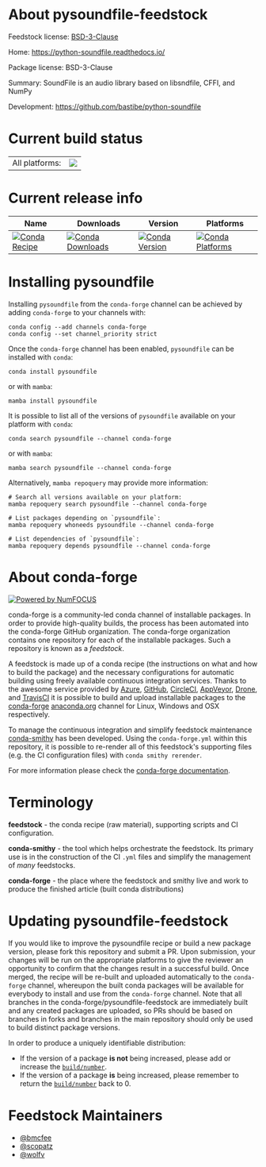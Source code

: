 About pysoundfile-feedstock
===========================

Feedstock license: [BSD-3-Clause](https://github.com/conda-forge/pysoundfile-feedstock/blob/main/LICENSE.txt)

Home: https://python-soundfile.readthedocs.io/

Package license: BSD-3-Clause

Summary: SoundFile is an audio library based on libsndfile, CFFI, and NumPy

Development: https://github.com/bastibe/python-soundfile

Current build status
====================


<table><tr><td>All platforms:</td>
    <td>
      <a href="https://dev.azure.com/conda-forge/feedstock-builds/_build/latest?definitionId=3251&branchName=main">
        <img src="https://dev.azure.com/conda-forge/feedstock-builds/_apis/build/status/pysoundfile-feedstock?branchName=main">
      </a>
    </td>
  </tr>
</table>

Current release info
====================

| Name | Downloads | Version | Platforms |
| --- | --- | --- | --- |
| [![Conda Recipe](https://img.shields.io/badge/recipe-pysoundfile-green.svg)](https://anaconda.org/conda-forge/pysoundfile) | [![Conda Downloads](https://img.shields.io/conda/dn/conda-forge/pysoundfile.svg)](https://anaconda.org/conda-forge/pysoundfile) | [![Conda Version](https://img.shields.io/conda/vn/conda-forge/pysoundfile.svg)](https://anaconda.org/conda-forge/pysoundfile) | [![Conda Platforms](https://img.shields.io/conda/pn/conda-forge/pysoundfile.svg)](https://anaconda.org/conda-forge/pysoundfile) |

Installing pysoundfile
======================

Installing `pysoundfile` from the `conda-forge` channel can be achieved by adding `conda-forge` to your channels with:

```
conda config --add channels conda-forge
conda config --set channel_priority strict
```

Once the `conda-forge` channel has been enabled, `pysoundfile` can be installed with `conda`:

```
conda install pysoundfile
```

or with `mamba`:

```
mamba install pysoundfile
```

It is possible to list all of the versions of `pysoundfile` available on your platform with `conda`:

```
conda search pysoundfile --channel conda-forge
```

or with `mamba`:

```
mamba search pysoundfile --channel conda-forge
```

Alternatively, `mamba repoquery` may provide more information:

```
# Search all versions available on your platform:
mamba repoquery search pysoundfile --channel conda-forge

# List packages depending on `pysoundfile`:
mamba repoquery whoneeds pysoundfile --channel conda-forge

# List dependencies of `pysoundfile`:
mamba repoquery depends pysoundfile --channel conda-forge
```


About conda-forge
=================

[![Powered by
NumFOCUS](https://img.shields.io/badge/powered%20by-NumFOCUS-orange.svg?style=flat&colorA=E1523D&colorB=007D8A)](https://numfocus.org)

conda-forge is a community-led conda channel of installable packages.
In order to provide high-quality builds, the process has been automated into the
conda-forge GitHub organization. The conda-forge organization contains one repository
for each of the installable packages. Such a repository is known as a *feedstock*.

A feedstock is made up of a conda recipe (the instructions on what and how to build
the package) and the necessary configurations for automatic building using freely
available continuous integration services. Thanks to the awesome service provided by
[Azure](https://azure.microsoft.com/en-us/services/devops/), [GitHub](https://github.com/),
[CircleCI](https://circleci.com/), [AppVeyor](https://www.appveyor.com/),
[Drone](https://cloud.drone.io/welcome), and [TravisCI](https://travis-ci.com/)
it is possible to build and upload installable packages to the
[conda-forge](https://anaconda.org/conda-forge) [anaconda.org](https://anaconda.org/)
channel for Linux, Windows and OSX respectively.

To manage the continuous integration and simplify feedstock maintenance
[conda-smithy](https://github.com/conda-forge/conda-smithy) has been developed.
Using the ``conda-forge.yml`` within this repository, it is possible to re-render all of
this feedstock's supporting files (e.g. the CI configuration files) with ``conda smithy rerender``.

For more information please check the [conda-forge documentation](https://conda-forge.org/docs/).

Terminology
===========

**feedstock** - the conda recipe (raw material), supporting scripts and CI configuration.

**conda-smithy** - the tool which helps orchestrate the feedstock.
                   Its primary use is in the construction of the CI ``.yml`` files
                   and simplify the management of *many* feedstocks.

**conda-forge** - the place where the feedstock and smithy live and work to
                  produce the finished article (built conda distributions)


Updating pysoundfile-feedstock
==============================

If you would like to improve the pysoundfile recipe or build a new
package version, please fork this repository and submit a PR. Upon submission,
your changes will be run on the appropriate platforms to give the reviewer an
opportunity to confirm that the changes result in a successful build. Once
merged, the recipe will be re-built and uploaded automatically to the
`conda-forge` channel, whereupon the built conda packages will be available for
everybody to install and use from the `conda-forge` channel.
Note that all branches in the conda-forge/pysoundfile-feedstock are
immediately built and any created packages are uploaded, so PRs should be based
on branches in forks and branches in the main repository should only be used to
build distinct package versions.

In order to produce a uniquely identifiable distribution:
 * If the version of a package **is not** being increased, please add or increase
   the [``build/number``](https://docs.conda.io/projects/conda-build/en/latest/resources/define-metadata.html#build-number-and-string).
 * If the version of a package **is** being increased, please remember to return
   the [``build/number``](https://docs.conda.io/projects/conda-build/en/latest/resources/define-metadata.html#build-number-and-string)
   back to 0.

Feedstock Maintainers
=====================

* [@bmcfee](https://github.com/bmcfee/)
* [@scopatz](https://github.com/scopatz/)
* [@wolfv](https://github.com/wolfv/)

